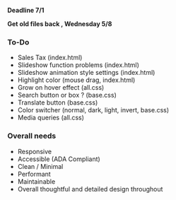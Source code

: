 **Deadline 7/1**

**Get old files back , Wednesday 5/8**

### To-Do
- Sales Tax (index.html)
- Slideshow function problems (index.html)
- Slideshow animation style settings (index.html)
- Highlight color (mouse drag, index.html)
- Grow on hover effect (all.css)
- Search button or box ? (base.css)
- Translate button (base.css)
- Color switcher (normal, dark, light, invert, base.css)
- Media queries (all.css)

### Overall needs
- Responsive
- Accessible (ADA Compliant)
- Clean / Minimal
- Performant
- Maintainable
- Overall thoughtful and detailed design throughout
